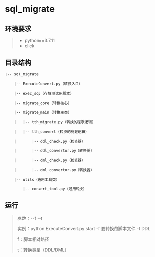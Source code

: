 # sql_migrate

## 环境要求

>- python==3.7.11
>- click

## 目录结构

```
|-- sql_migrate

    |-- ExecuteConvert.py（转换入口）

    |-- exec_sql（存放测试用脚本）

    |-- migrate_core（转换核心）

    |-- migrate_main（转换主类）

    |   |-- tth_migrate.py（转换的程序逻辑）

    |   |-- tth_convert（转换的处理逻辑）

    |       |-- ddl_check.py（检查器）

    |       |-- ddl_convertor.py（转换器）

    |       |-- dml_check.py（检查器）

    |       |-- dml_convertor.py（转换器）

    |-- utils（通用工具类）

        |-- convert_tool.py（通用转换）
```

## 运行

>参数：--f --t
>
>实例：python ExecuteConvert.py start -f 要转换的脚本文件 -t DDL
>
>f：脚本相对路径
>
>t：转换类型（DDL/DML）